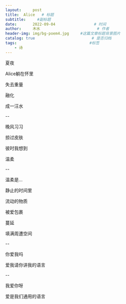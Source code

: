 ```yaml
---
layout:     post                       
title:  Alice   # 标题
subtitle:     #副标题
date:       2022-09-04                 # 时间
author:     木水                         # 作者
header-img: img/bg-poem4.jpg     #这篇文章标题背景图片
catalog: true                         # 是否归档
tags:                                #标签
    - 诗
---
```

夏夜

Alice躺在怀里

失去重量

融化

成一汪水

--

晚风习习

掠过皮肤

彼时我想到

温柔

--

温柔是…

静止的时间里

流动的物质

被爱包裹

蔓延

填满周遭空间

--

你爱我吗

爱我请你讲我的语言

--

我爱你呀

爱是我们通用的语言





